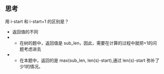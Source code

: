 ## 思考
用 i-start 和 i-start+1 的区别是？
+ 返回值的不同
+ + 在树的题中，返回值是 sub_len，因此，需要在计算的过程中就把+1的问题考虑进去
+ + 在本题中，返回的是 max(sub_len, len(s)-start),通过 len(s)-start 弥补了少1的情况。


